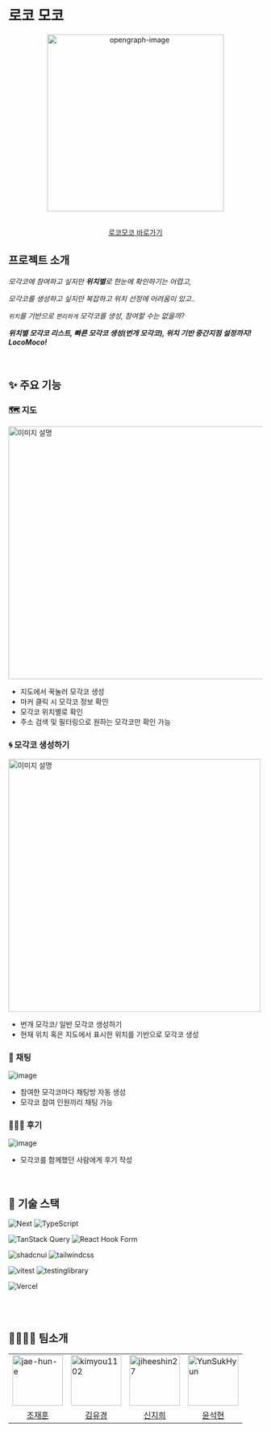 # 로코 모코

<div align="center">
  <img width="350" alt="opengraph-image" src="https://github.com/kimyou1102/alarm-app/assets/66080362/9b310802-f4fe-4322-8509-2ab8bb24100e">
  <br /><br />
  <p><a href="https://locomoco.kro.kr/">로코모코 바로가기</a></p>
</div>

## 프로젝트 소개

_모각코에 참여하고 싶지만 **위치별**로 한눈에 확인하기는 어렵고,_

_모각코를 생성하고 싶지만 복잡하고 위치 선정에 어려움이 있고.._

_`위치`를 기반으로 `편리하게` 모각코를 생성, 참여할 수는 없을까?_

**_위치별 모각코 리스트, 빠른 모각코 생성(번개 모각코), 위치 기반 중간지점 설정까지! LocoMoco!_**

<br />

## ✨ 주요 기능

### 🗺 지도
<img src="https://github.com/user-attachments/assets/b353fa6a-311f-42fa-ad07-320f60ff712b" alt="이미지 설명" width="1000" height="500" />

- 지도에서 꾹눌러 모각코 생성
- 마커 클릭 시 모각코 정보 확인
- 모각코 위치별로 확인
- 주소 검색 및 필터링으로 원하는 모각코만 확인 가능

### 🌀 모각코 생성하기
<img src="https://github.com/user-attachments/assets/b5ee3946-7021-45e3-ae27-47d8446c5842" alt="이미지 설명" width="500" height="500" />

- 번개 모각코/ 일반 모각코 생성하기
- 현재 위치 혹은 지도에서 표시한 위치를 기반으로 모각코 생성

### 💌 채팅

![image](https://github.com/kimyou1102/alarm-app/assets/66080362/afe43cfb-12d1-45a4-bff8-be991309237d)

- 참여한 모각코마다 채팅방 자동 생성
- 모각코 참여 인원끼리 채팅 가능

### 🙋🏻‍♀️ 후기

![image](https://github.com/kimyou1102/alarm-app/assets/66080362/ce11c963-2edd-483d-8c3f-f38c320ecf17)

- 모각코를 함께했던 사람에게 후기 작성

<br />

## 🔨 기술 스택

![Next](https://img.shields.io/badge/Next-%2320232a.svg?style=for-the-badge&logo=nextdotjs&logoColor=%#000000)
![TypeScript](https://img.shields.io/badge/typescript-%23007ACC.svg?style=for-the-badge&logo=typescript&logoColor=white)

![TanStack Query](https://img.shields.io/badge/-TanStack%20Query-FF4154?style=for-the-badge&logo=react%20query&logoColor=white)
![React Hook Form](https://img.shields.io/badge/React%20Hook%20Form-%23EC5990.svg?style=for-the-badge&logo=reacthookform&logoColor=white)

![shadcnui](https://img.shields.io/badge/shadcnui-black.svg?style=for-the-badge&logo=shadcnui&logoColor=white)
![tailwindcss](https://img.shields.io/badge/tailwindcss-F6F6F7.svg?style=for-the-badge&logo=tailwindcss&logoColor=#06B6D4)

![vitest](https://img.shields.io/badge/vitest-6E9F18.svg?style=for-the-badge&logo=vitest&logoColor=white)
![testinglibrary](https://img.shields.io/badge/testinglibrary-F6F6F7.svg?style=for-the-badge&logo=testinglibrary&logoColor=#E33332)

![Vercel](https://img.shields.io/badge/vercel-%23000000.svg?style=for-the-badge&logo=vercel&logoColor=white)

<br />

<br />

## 👩‍👩‍👧‍👦 팀소개

<table >
    <tr>
        <td>
           <img  src="https://avatars.githubusercontent.com/u/76520477?v=4"  width="100px;"  alt="jae-hun-e"/>
        </td>
        <td>
            <img  src="https://avatars.githubusercontent.com/u/66080362?v=4"  width="100px;"  alt="kimyou1102"/>
        </td>
        <td>
           <img  src="https://avatars.githubusercontent.com/u/62047243?v=4"  width="100px;"  alt="jiheeshin27"/>
        </td>
        <td>
           <img  src="https://avatars.githubusercontent.com/u/96977881?v=4"  width="100px;"  alt="YunSukHyun"/>
        </td>
  </tr>
  <tr>
        <td align="center">
            <a href="https://github.com/jae-hun-e">
                <div>조재훈</div>
            </a>
        </td>
        <td align="center">
            <a href="https://github.com/kimyou1102">
                <div>김유경</div>
            </a>
        </td>
        <td align="center">
            <a href="https://github.com/jiheeshin27">
                <div>신지희</div>
            </a>
        </td>
        <td align="center">
            <a href="https://github.com/YunSukHyun">
                <div>윤석현</div>
            </a>
        </td>
  </tr>
</table>
